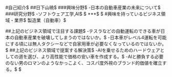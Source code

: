 #自己紹介$
##日下山暁$
###興味分野$
-日本の自動車産業の未来について$
###研究分野$
-ソフトウェア工学,AI$
$
***$
$
#興味を持っているビジネス領域・業界$
製造業（自動車）$

##上記のビジネス領域で注目する課題$
-テスラなどの自動運転のできる車が日本の自動車産業を破壊してしまうのではないか。$
-日本車がレベル4運転を可能にする頃には無人タクシーなどで自家用車が必要なくなっているのではないか。
$
##上記のビジネス領域で提案する解決策$
-AIを乗せるためのハードウェアとしての道を選び、より高性能で価格の安い車を作成する。$
-AIと勝負する必要のない男のロマンのようなかっこよく、コスパ度外視のブランド的価値を確立する。$
$
